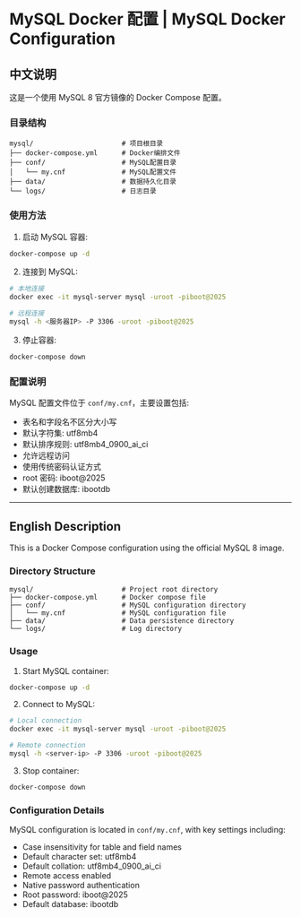 # MySQL Docker 配置 | MySQL Docker Configuration

## 中文说明

这是一个使用 MySQL 8 官方镜像的 Docker Compose 配置。

### 目录结构

```
mysql/                      # 项目根目录
├── docker-compose.yml      # Docker编排文件
├── conf/                   # MySQL配置目录
│   └── my.cnf              # MySQL配置文件
├── data/                   # 数据持久化目录
└── logs/                   # 日志目录
```

### 使用方法

1. 启动 MySQL 容器:

```bash
docker-compose up -d
```

2. 连接到 MySQL:

```bash
# 本地连接
docker exec -it mysql-server mysql -uroot -piboot@2025

# 远程连接
mysql -h <服务器IP> -P 3306 -uroot -piboot@2025
```

3. 停止容器:

```bash
docker-compose down
```

### 配置说明

MySQL 配置文件位于 `conf/my.cnf`，主要设置包括:
- 表名和字段名不区分大小写
- 默认字符集: utf8mb4
- 默认排序规则: utf8mb4_0900_ai_ci
- 允许远程访问
- 使用传统密码认证方式
- root 密码: iboot@2025
- 默认创建数据库: ibootdb

---

## English Description

This is a Docker Compose configuration using the official MySQL 8 image.

### Directory Structure

```
mysql/                      # Project root directory
├── docker-compose.yml      # Docker compose file
├── conf/                   # MySQL configuration directory
│   └── my.cnf              # MySQL configuration file
├── data/                   # Data persistence directory
└── logs/                   # Log directory
```

### Usage

1. Start MySQL container:

```bash
docker-compose up -d
```

2. Connect to MySQL:

```bash
# Local connection
docker exec -it mysql-server mysql -uroot -piboot@2025

# Remote connection
mysql -h <server-ip> -P 3306 -uroot -piboot@2025
```

3. Stop container:

```bash
docker-compose down
```

### Configuration Details

MySQL configuration is located in `conf/my.cnf`, with key settings including:
- Case insensitivity for table and field names
- Default character set: utf8mb4
- Default collation: utf8mb4_0900_ai_ci
- Remote access enabled
- Native password authentication
- Root password: iboot@2025
- Default database: ibootdb 